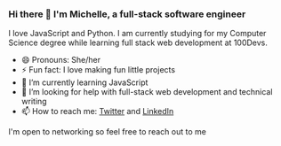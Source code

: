 ### Hi there 👋 I'm Michelle, a full-stack software engineer 

I love JavaScript and Python. I am currently studying for my Computer Science degree while learning full stack web development at 100Devs.

- 😄 Pronouns: She/her
 - ⚡ Fun fact: I love making fun little projects 
- 🌱 I’m currently learning JavaScript
- 🤔 I’m looking for help with full-stack web development and technical writing
- 📫 How to reach me: [Twitter](https://twitter.com/codebymitch) and [LinkedIn](https://www.linkedin.com/in/michelle-ndiangui/)

I'm open to networking so feel free to reach out to me
<!--
**MuthoniMN/MuthoniMN** is a ✨ _special_ ✨ repository because its `README.md` (this file) appears on your GitHub profile.

Here are some ideas to get you started:


- 👯 I’m looking to collaborate on ...
- 💬 Ask me about ...
- 🔭 I’m currently working on 

-->
